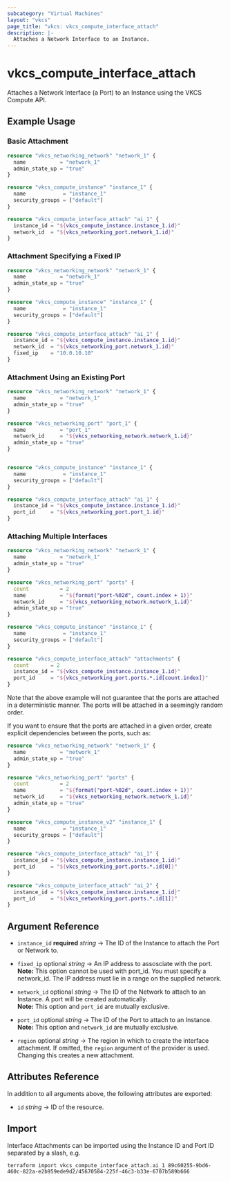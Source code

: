 ```yaml
---
subcategory: "Virtual Machines"
layout: "vkcs"
page_title: "vkcs: vkcs_compute_interface_attach"
description: |-
  Attaches a Network Interface to an Instance.
---
```


# vkcs_compute_interface_attach

Attaches a Network Interface (a Port) to an Instance using the VKCS Compute API.

## Example Usage
### Basic Attachment
```terraform
resource "vkcs_networking_network" "network_1" {
  name           = "network_1"
  admin_state_up = "true"
}

resource "vkcs_compute_instance" "instance_1" {
  name            = "instance_1"
  security_groups = ["default"]
}

resource "vkcs_compute_interface_attach" "ai_1" {
  instance_id = "${vkcs_compute_instance.instance_1.id}"
  network_id  = "${vkcs_networking_port.network_1.id}"
}
```

### Attachment Specifying a Fixed IP
```terraform
resource "vkcs_networking_network" "network_1" {
  name           = "network_1"
  admin_state_up = "true"
}

resource "vkcs_compute_instance" "instance_1" {
  name            = "instance_1"
  security_groups = ["default"]
}

resource "vkcs_compute_interface_attach" "ai_1" {
  instance_id = "${vkcs_compute_instance.instance_1.id}"
  network_id  = "${vkcs_networking_port.network_1.id}"
  fixed_ip    = "10.0.10.10"
}
```

### Attachment Using an Existing Port
```terraform
resource "vkcs_networking_network" "network_1" {
  name           = "network_1"
  admin_state_up = "true"
}

resource "vkcs_networking_port" "port_1" {
  name           = "port_1"
  network_id     = "${vkcs_networking_network.network_1.id}"
  admin_state_up = "true"
}


resource "vkcs_compute_instance" "instance_1" {
  name            = "instance_1"
  security_groups = ["default"]
}

resource "vkcs_compute_interface_attach" "ai_1" {
  instance_id = "${vkcs_compute_instance.instance_1.id}"
  port_id     = "${vkcs_networking_port.port_1.id}"
}
```

### Attaching Multiple Interfaces
```terraform
resource "vkcs_networking_network" "network_1" {
  name           = "network_1"
  admin_state_up = "true"
}

resource "vkcs_networking_port" "ports" {
  count          = 2
  name           = "${format("port-%02d", count.index + 1)}"
  network_id     = "${vkcs_networking_network.network_1.id}"
  admin_state_up = "true"
}

resource "vkcs_compute_instance" "instance_1" {
  name            = "instance_1"
  security_groups = ["default"]
}

resource "vkcs_compute_interface_attach" "attachments" {
  count       = 2
  instance_id = "${vkcs_compute_instance.instance_1.id}"
  port_id     = "${vkcs_networking_port.ports.*.id[count.index]}"
}
```

Note that the above example will not guarantee that the ports are attached in a deterministic manner. The ports will be attached in a seemingly random order.

If you want to ensure that the ports are attached in a given order, create explicit dependencies between the ports, such as:
```terraform
resource "vkcs_networking_network" "network_1" {
  name           = "network_1"
  admin_state_up = "true"
}

resource "vkcs_networking_port" "ports" {
  count          = 2
  name           = "${format("port-%02d", count.index + 1)}"
  network_id     = "${vkcs_networking_network.network_1.id}"
  admin_state_up = "true"
}

resource "vkcs_compute_instance_v2" "instance_1" {
  name            = "instance_1"
  security_groups = ["default"]
}

resource "vkcs_compute_interface_attach" "ai_1" {
  instance_id = "${vkcs_compute_instance.instance_1.id}"
  port_id     = "${vkcs_networking_port.ports.*.id[0]}"
}

resource "vkcs_compute_interface_attach" "ai_2" {
  instance_id = "${vkcs_compute_instance.instance_1.id}"
  port_id     = "${vkcs_networking_port.ports.*.id[1]}"
}
```
## Argument Reference
- `instance_id` **required** *string* &rarr;  The ID of the Instance to attach the Port or Network to.

- `fixed_ip` optional *string* &rarr;  An IP address to assosciate with the port. <br>**Note:** This option cannot be used with port_id. You must specify a network_id. The IP address must lie in a range on the supplied network.

- `network_id` optional *string* &rarr;  The ID of the Network to attach to an Instance. A port will be created automatically. <br>**Note:** This option and `port_id` are mutually exclusive.

- `port_id` optional *string* &rarr;  The ID of the Port to attach to an Instance. <br>**Note:** This option and `network_id` are mutually exclusive.

- `region` optional *string* &rarr;  The region in which to create the interface attachment. If omitted, the `region` argument of the provider is used. Changing this creates a new attachment.


## Attributes Reference
In addition to all arguments above, the following attributes are exported:
- `id` *string* &rarr;  ID of the resource.



## Import

Interface Attachments can be imported using the Instance ID and Port ID separated by a slash, e.g.
```shell
terraform import vkcs_compute_interface_attach.ai_1 89c60255-9bd6-460c-822a-e2b959ede9d2/45670584-225f-46c3-b33e-6707b589b666
```
